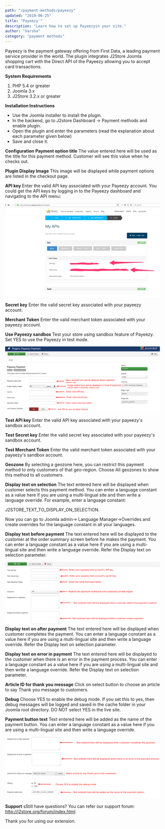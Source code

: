 ```yaml
---
path: "/payment-methods/payeezy"
updated: "2019-06-25"
title: "Payeezy¨"
description: "Learn how to set up Payeezyin your site."
author: "Varsha"
category: "payment methods"
---
```


Payeezy is the payment gateway offering from First Data, a leading payment service provider in the world. The plugin integrates J2Store Joomla shopping cart with the Direct API of the Payeezy allowing you to accept card transactions.

**System Requirements**

1. PHP 5.4 or greater
2. Joomla 3.x
3. J2Store 3.2.x or greater

**Installation Instructions**

* Use the Joomla installer to install the plugin.
* In the backend, go to J2store Dashboard -> Payment methods and enable plugin.
* Open the plugin and enter the parameters (read the explanation about each parameter given below)
* Save and close it.

**Configuration**
**Payment option title**
The value entered here will be used as the title for this payment method. Customer will see this value when he checks out.

**Plugin Display Image**
This image will be displayed while payment options are listed in the checkout page.

**API key**
Enter the valid API key associated with your Payeezy account. 
You could get the API keys by logging in to the Payeezy dashboard and navigating to the API menu:
 
![pay](https://raw.githubusercontent.com/j2store/doc-images/master/payment-methods/payeezy/payeezy.png)
 
 **Secret key**
Enter the valid secret key associated with your payeezy account.

**Merchant Token**
Enter the valid merchant token associated with your payeezy account.

**Use Payeezy sandbox**
Test your store using sandbox feature of Payeezy. Set YES to use the Payeezy in test mode.

![payeezypay](https://raw.githubusercontent.com/j2store/doc-images/master/payment-methods/payeezy/payeezy_01.png)

**Test API key**
Enter the valid API key associated with your payeezy's sandbox account.

**Test Secret key**
Enter the valid secret key associated with your payeezy's sandbox account.

**Test Merchant Token**
Enter the valid merchant token associated with your payeezy's sandbox account.

**Geozone**
By selecting a geozone here, you can restrict this payment method to only customers of that geo-region. Choose All geozones to show this method to all customers.

**Display text on selection**
The text entered here will be displayed when customer selects this payment method. You can enter a language constant as a value here if you are using a multi-lingual site and then write a language override. For example, enter a language constant:

J2STORE_TEXT_TO_DISPLAY_ON_SELECTION.

Now you can go to Joomla admin-> Language Manager->Overrides and create overrides for the language constant in all your languages.

**Display text before payment**
The text entered here will be displayed to the customer at the order summary screen before he makes the payment. You can enter a language constant as a value here if you are using a multi-lingual site and then write a language override. Refer the Display text on selection parameter.

![payeezyplugin](https://raw.githubusercontent.com/j2store/doc-images/master/payment-methods/payeezy/payeezy_02.png)
**Display text on after payment**
The text entered here will be displayed when customer completes the payment.
You can enter a language constant as a value here if you are using a multi-lingual site and then write a language override. Refer the Display text on selection parameter.

**Display text on error in payment**
The text entered here will be displayed to the customer when there is an error in the payment process.
You can enter a language constant as a value here if you are using a multi-lingual site and then write a language override. Refer the Display text on selection parameter.

**Article ID for thank you message**
Click on select button to choose an article to say Thank you message to customers.

**Debug**
Choose YES to enable the debug mode. If you set this to yes, then debug messages will be logged and saved in the cache folder in your Joomla root directory. DO NOT select YES in the live site.

**Payment button text**
Text entered here will be added as the name of the payment button.
You can enter a language constant as a value here if you are using a multi-lingual site and then write a language override.

![payeezy3](https://raw.githubusercontent.com/j2store/doc-images/master/payment-methods/payeezy/payeezy_03.png)

**Support**
sStill have questions? You can refer our support forum: http://j2store.org/forum/index.html

Thank you for using our extension.

